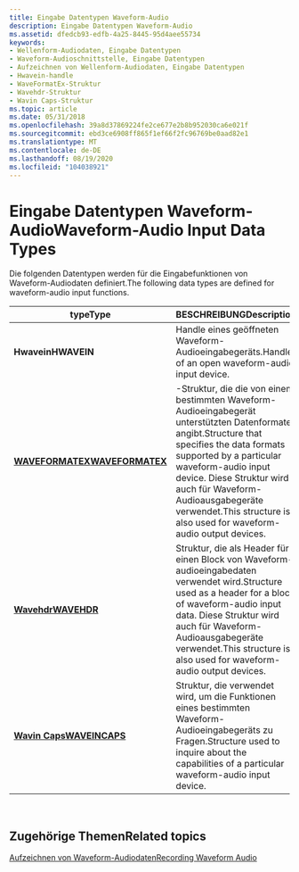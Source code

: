 ```yaml
---
title: Eingabe Datentypen Waveform-Audio
description: Eingabe Datentypen Waveform-Audio
ms.assetid: dfedcb93-edfb-4a25-8445-95d4aee55734
keywords:
- Wellenform-Audiodaten, Eingabe Datentypen
- Waveform-Audioschnittstelle, Eingabe Datentypen
- Aufzeichnen von Wellenform-Audiodaten, Eingabe Datentypen
- Hwavein-handle
- WaveFormatEx-Struktur
- Wavehdr-Struktur
- Wavin Caps-Struktur
ms.topic: article
ms.date: 05/31/2018
ms.openlocfilehash: 39a8d37869224fe2ce677e2b8b952030ca6e021f
ms.sourcegitcommit: ebd3ce6908ff865f1ef66f2fc96769be0aad82e1
ms.translationtype: MT
ms.contentlocale: de-DE
ms.lasthandoff: 08/19/2020
ms.locfileid: "104038921"
---
```

# <a name="waveform-audio-input-data-types"></a><span data-ttu-id="78148-110">Eingabe Datentypen Waveform-Audio</span><span class="sxs-lookup"><span data-stu-id="78148-110">Waveform-Audio Input Data Types</span></span>

<span data-ttu-id="78148-111">Die folgenden Datentypen werden für die Eingabefunktionen von Waveform-Audiodaten definiert.</span><span class="sxs-lookup"><span data-stu-id="78148-111">The following data types are defined for waveform-audio input functions.</span></span>



| <span data-ttu-id="78148-112">type</span><span class="sxs-lookup"><span data-stu-id="78148-112">Type</span></span>                                 | <span data-ttu-id="78148-113">BESCHREIBUNG</span><span class="sxs-lookup"><span data-stu-id="78148-113">Description</span></span>                                                                                                                                                     |
|--------------------------------------|-----------------------------------------------------------------------------------------------------------------------------------------------------------------|
| <span data-ttu-id="78148-114">**Hwavein**</span><span class="sxs-lookup"><span data-stu-id="78148-114">**HWAVEIN**</span></span>                          | <span data-ttu-id="78148-115">Handle eines geöffneten Waveform-Audioeingabegeräts.</span><span class="sxs-lookup"><span data-stu-id="78148-115">Handle of an open waveform-audio input device.</span></span>                                                                                                                  |
| [<span data-ttu-id="78148-116">**WAVEFORMATEX**</span><span class="sxs-lookup"><span data-stu-id="78148-116">**WAVEFORMATEX**</span></span>](/windows/win32/api/mmeapi/ns-mmeapi-waveformatex) | <span data-ttu-id="78148-117">-Struktur, die die von einem bestimmten Waveform-Audioeingabegerät unterstützten Datenformate angibt.</span><span class="sxs-lookup"><span data-stu-id="78148-117">Structure that specifies the data formats supported by a particular waveform-audio input device.</span></span> <span data-ttu-id="78148-118">Diese Struktur wird auch für Waveform-Audioausgabegeräte verwendet.</span><span class="sxs-lookup"><span data-stu-id="78148-118">This structure is also used for waveform-audio output devices.</span></span> |
| [<span data-ttu-id="78148-119">**Wavehdr**</span><span class="sxs-lookup"><span data-stu-id="78148-119">**WAVEHDR**</span></span>](/windows/win32/api/mmeapi/ns-mmeapi-wavehdr)           | <span data-ttu-id="78148-120">Struktur, die als Header für einen Block von Waveform-audioeingabedaten verwendet wird.</span><span class="sxs-lookup"><span data-stu-id="78148-120">Structure used as a header for a block of waveform-audio input data.</span></span> <span data-ttu-id="78148-121">Diese Struktur wird auch für Waveform-Audioausgabegeräte verwendet.</span><span class="sxs-lookup"><span data-stu-id="78148-121">This structure is also used for waveform-audio output devices.</span></span>                             |
| [<span data-ttu-id="78148-122">**Wavin Caps**</span><span class="sxs-lookup"><span data-stu-id="78148-122">**WAVEINCAPS**</span></span>](/windows/win32/api/mmeapi/ns-mmeapi-waveincaps)     | <span data-ttu-id="78148-123">Struktur, die verwendet wird, um die Funktionen eines bestimmten Waveform-Audioeingabegeräts zu Fragen.</span><span class="sxs-lookup"><span data-stu-id="78148-123">Structure used to inquire about the capabilities of a particular waveform-audio input device.</span></span>                                                                   |



 

## <a name="related-topics"></a><span data-ttu-id="78148-124">Zugehörige Themen</span><span class="sxs-lookup"><span data-stu-id="78148-124">Related topics</span></span>

<dl> <dt>

[<span data-ttu-id="78148-125">Aufzeichnen von Waveform-Audiodaten</span><span class="sxs-lookup"><span data-stu-id="78148-125">Recording Waveform Audio</span></span>](recording-waveform-audio.md)
</dt> </dl>

 

 
